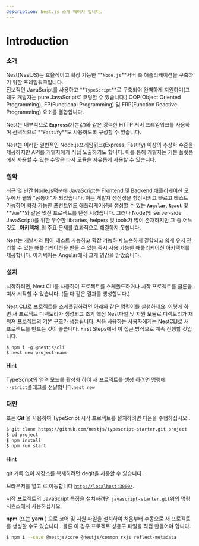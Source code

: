 ```yaml
---
description: Nest.js 소개 페이지 입니다.
---
```


# Introduction

### 소개

Nest(NestJS)는 효율적이고 확장 가능한 **`Node.js`**서버 측 애플리케이션을 구축하기 위한 프레임워크입니다.\
진보적인 JavaScript를 사용하고 **`TypeScript`**로 구축되어 완벽하게 지원하며(그래도 개발자는 pure JavaScript로 코딩할 수 있습니다.) OOP(Object Oriented Programming), FP(Functional Programming) 및 FRP(Function Reactive Programming) 요소를 결합합니다.

Nest는 내부적으로 **`Express`**(기본값)와 같은 강력한 HTTP 서버 프레임워크를 사용하며 선택적으로 **`Fastify`**도 사용하도록 구성할 수 있습니다.

Nest는 이러한 일반적인 Node.js프레임워크(Express, Fastify) 이상의 추상화 수준을 제공하지만 API를 개발자에게 직접 노출하기도 합니다. 이를 통해 개발자는 기본 플랫폼에서 사용할 수 있는 수많은 타사 모듈을 자유롭게 사용할 수 있습니다.

### 철학

최근 몇 년간 Node.js덕분에 JavaScript는 Frontend 및 Backend 애플리케이션 모두에서 웹의 "공통어"가 되었습니다. 이는 개발자 생산성을 향상시키고 빠르고 테스트 가능하며 확장 가능한 프런트엔드 애플리케이션을 생성할 수 있는 **`Angular`**, **`React`** 및 **`Vue`**와 같은 멋진 프로젝트를 탄생 시켰습니다. 그러나 Node(및 server-side JavaScript)를 위한 우수한 libraries, helpers 및 tools가 많이 존재하지만 그 중 어느 것도 _**아키텍처**_의 주요 문제를 효과적으로 해결하지 못합니다.

Nest는 개발자와 팀이 테스트 가능하고 확장 가능하며 느슨하게 결합되고 쉽게 유지 관리할 수 있는 애플리케이션을 만들 수 있는 즉시 사용 가능한 애플리케이션 아키텍처를 제공합니다. 아키텍처는 Angular에서 크게 영감을 받았습니다.

### 설치

시작하려면, Nest CLI를 사용하여 프로젝트를 스케폴드하거나 시작 프로젝트를 클론을 떠서 시작할 수 있습니다. (둘 다 같은 결과를 생성합니다.)

Nest CLI로 프로젝트를 스케폴딩하려면 아래와 같은 명령어를 실행하세요. 이렇게 하면 새 프로젝트 디렉토리가 생성되고 초기 핵심 Nest파일 및 지원 모듈로 디렉토리가 채워져 프로젝트의 기본 구조가 생성됩니다. 처음 사용하는 사용자에게는 NestCLI로 새 프로젝트를 만드는 것이 좋습니다. First Steps에서 이 접근 방식으로 계속 진행할 것입니다.

```
$ npm i -g @nestjs/cli
$ nest new project-name
```

#### **Hint**

TypeScript의 엄격 모드를 활성화 하여 새 프로젝트를 생성 하려면 명령에 \
`--strict`플래그를 전달합니다.`nest new`

### **대안**

또는 **Git** 을 사용하여 TypeScript 시작 프로젝트를 설치하려면 다음을 수행하십시오 .

```bash
$ git clone https://github.com/nestjs/typescript-starter.git project
$ cd project
$ npm install
$ npm run start
```

#### **Hint**

git 기록 없이 저장소를 복제하려면 degit을 사용할 수 있습니다 .



브라우저를 열고 로 이동합니다 [`http://localhost:3000/`](http://localhost:3000/).

시작 프로젝트의 JavaScript 특징을 설치하려면 `javascript-starter.git`위의 명령 시퀀스에서 사용하십시오.

**npm** (또는 **yarn** ) 으로 코어 및 지원 파일을 설치하여 처음부터 수동으로 새 프로젝트를 생성할 수도 있습니다 . 물론 이 경우 프로젝트 상용구 파일을 직접 만들어야 합니다.

```bash
$ npm i --save @nestjs/core @nestjs/common rxjs reflect-metadata
```
